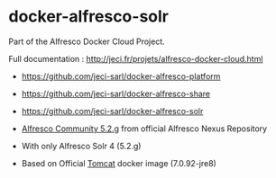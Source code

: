 # docker-alfresco-solr

Part of the Alfresco Docker Cloud Project.

Full documentation : <http://jeci.fr/projets/alfresco-docker-cloud.html>

* <https://github.com/jeci-sarl/docker-alfresco-platform>
* <https://github.com/jeci-sarl/docker-alfresco-share>
* <https://github.com/jeci-sarl/docker-alfresco-solr>

* [Alfresco Community 5.2.g](https://community.alfresco.com/docs/DOC-6301-alfresco-community-edition-52) from official Alfresco Nexus Repository
* With only Alfresco Solr 4 (5.2.g)
* Based on Official [Tomcat](https://hub.docker.com/_/tomcat/) docker image (7.0.92-jre8)
